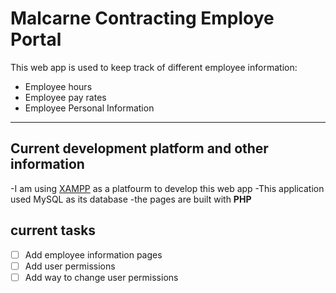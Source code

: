 # Malcarne Contracting Employe Portal 
This web app is used to keep track of different employee information:
* Employee hours
* Employee pay rates
* Employee Personal Information

---
## Current development platform and other information

-I am using [XAMPP](https://www.apachefriends.org/) as a platfourm to develop this web app
-This application used MySQL as its database
-the pages are built with **PHP**


## current tasks
-[ ] Add employee information pages
-[ ] Add user permissions 
-[ ] Add way to change user permissions
